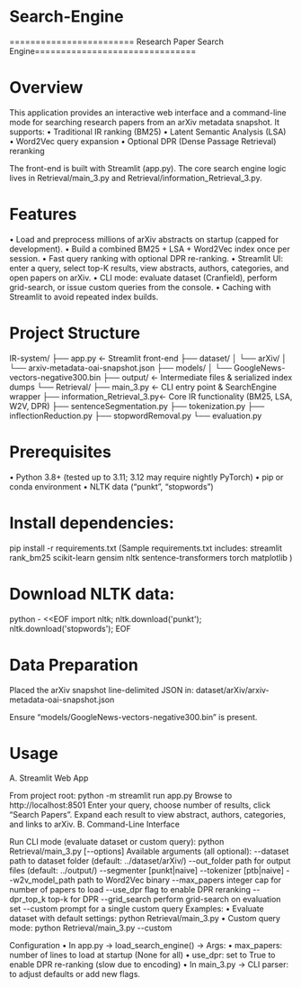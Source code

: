# Search-Engine
======================== Research Paper Search Engine===============================

# Overview
This application provides an interactive web interface and a command-line mode for searching research papers from an arXiv metadata snapshot. It supports: 
• Traditional IR ranking (BM25) 
• Latent Semantic Analysis (LSA) 
• Word2Vec query expansion 
• Optional DPR (Dense Passage Retrieval) reranking

The front-end is built with Streamlit (app.py). The core search engine logic lives in Retrieval/main_3.py and Retrieval/information_Retrieval_3.py.

# Features
• Load and preprocess millions of arXiv abstracts on startup (capped for development). 
• Build a combined BM25 + LSA + Word2Vec index once per session. 
• Fast query ranking with optional DPR re-ranking. 
• Streamlit UI: enter a query, select top-K results, view abstracts, authors, categories, and open papers on arXiv. 
• CLI mode: evaluate dataset (Cranfield), perform grid-search, or issue custom queries from the console. 
• Caching with Streamlit to avoid repeated index builds.

# Project Structure
IR-system/ ├── app.py ← Streamlit front-end
├── dataset/
│ └── arXiv/
│ └── arxiv-metadata-oai-snapshot.json
├── models/
│ └── GoogleNews-vectors-negative300.bin
├── output/ ← Intermediate files & serialized index dumps
└── Retrieval/
├── main_3.py ← CLI entry point & SearchEngine wrapper
├── information_Retrieval_3.py← Core IR functionality (BM25, LSA, W2V, DPR)
├── sentenceSegmentation.py
├── tokenization.py
├── inflectionReduction.py
├── stopwordRemoval.py
└── evaluation.py 

# Prerequisites
• Python 3.8+ (tested up to 3.11; 3.12 may require nightly PyTorch)
• pip or conda environment
• NLTK data (“punkt”, “stopwords”)




# Install dependencies:
pip install -r requirements.txt
(Sample requirements.txt includes:
streamlit
rank_bm25
scikit-learn
gensim
nltk
sentence-transformers
torch
matplotlib
)

# Download NLTK data:
python - <<EOF
import nltk;
nltk.download('punkt');
nltk.download('stopwords');
EOF

# Data Preparation

Placed the arXiv snapshot line-delimited JSON in:
dataset/arXiv/arxiv-metadata-oai-snapshot.json

Ensure “models/GoogleNews-vectors-negative300.bin” is present.

# Usage

A. Streamlit Web App

From project root:
python -m streamlit run app.py
Browse to http://localhost:8501
Enter your query, choose number of results, click “Search Papers”.
Expand each result to view abstract, authors, categories, and links to arXiv.
B. Command-Line Interface

Run CLI mode (evaluate dataset or custom query):
python Retrieval/main_3.py [--options]
Available arguments (all optional):
--dataset path to dataset folder (default: ../dataset/arXiv/)
--out_folder path for output files (default: ../output/)
--segmenter [punkt|naive]
--tokenizer [ptb|naive]
--w2v_model_path path to Word2Vec binary
--max_papers integer cap for number of papers to load
--use_dpr flag to enable DPR reranking
--dpr_top_k top-k for DPR
--grid_search perform grid-search on evaluation set
--custom prompt for a single custom query
Examples:
• Evaluate dataset with default settings:
python Retrieval/main_3.py
• Custom query mode:
python Retrieval/main_3.py --custom

Configuration
• In app.py → load_search_engine() → Args:
• max_papers: number of lines to load at startup (None for all)
• use_dpr: set to True to enable DPR re-ranking (slow due to encoding)
• In main_3.py → CLI parser: to adjust defaults or add new flags.
